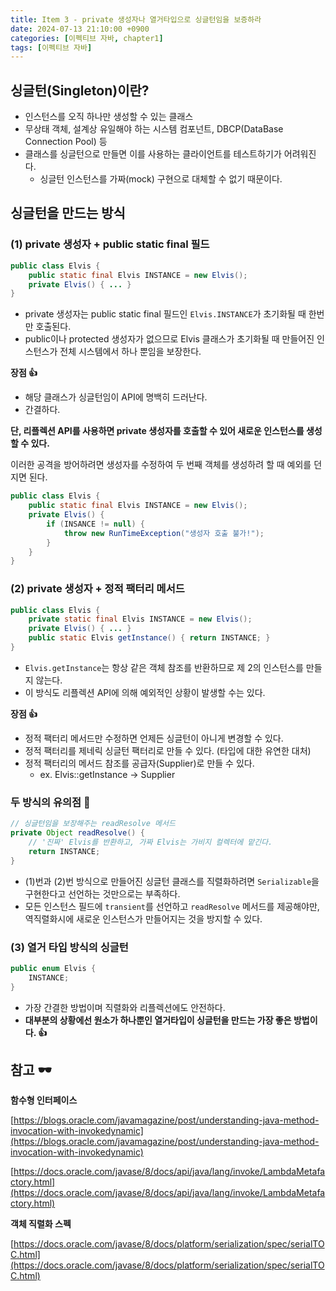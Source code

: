 ```yaml
---
title: Item 3 - private 생성자나 열거타입으로 싱글턴임을 보증하라
date: 2024-07-13 21:10:00 +0900
categories: [이펙티브 자바, chapter1]
tags: [이펙티브 자바]
---
```


## **싱글턴(Singleton)이란?**

- 인스턴스를 오직 하나만 생성할 수 있는 클래스
- 무상태 객체, 설계상 유일해야 하는 시스템 컴포넌트, DBCP(DataBase Connection Pool) 등
- 클래스를 싱글턴으로 만들면 이를 사용하는 클라이언트를 테스트하기가 어려워진다.
    - 싱글턴 인스턴스를 가짜(mock) 구현으로 대체할 수 없기 때문이다.

## **싱글턴을 만드는 방식**

### **(1) private 생성자 + public static final 필드**

```java
public class Elvis {
    public static final Elvis INSTANCE = new Elvis();
    private Elvis() { ... }
}
```

- private 생성자는 public static final 필드인 `Elvis.INSTANCE`가 초기화될 때 한번만 호출된다.
- public이나 protected 생성자가 없으므로 Elvis 클래스가 초기화될 때 만들어진 인스턴스가 전체 시스템에서 하나 뿐임을 보장한다.

**장점 👍**

- 해당 클래스가 싱글턴임이 API에 명백히 드러난다.
- 간결하다.

**단, 리플렉션 API를 사용하면 private 생성자를 호출할 수 있어 새로운 인스턴스를 생성할 수 있다.**

이러한 공격을 방어하려면 생성자를 수정하여 두 번째 객체를 생성하려 할 때 예외를 던지면 된다.

```java
public class Elvis {
    public static final Elvis INSTANCE = new Elvis();
    private Elvis() {
        if (INSANCE != null) {
            throw new RunTimeException("생성자 호출 불가!");
        }
    }
}
```

### **(2) private 생성자 + 정적 팩터리 메서드**

```java
public class Elvis {
    private static final Elvis INSTANCE = new Elvis();
    private Elvis() { ... }
    public static Elvis getInstance() { return INSTANCE; }
}
```

- `Elvis.getInstance`는 항상 같은 객체 참조를 반환하므로 제 2의 인스턴스를 만들지 않는다.
- 이 방식도 리플렉션 API에 의해 예외적인 상황이 발생할 수는 있다.

**장점 👍**

- 정적 팩터리 메서드만 수정하면 언제든 싱글턴이 아니게 변경할 수 있다.
- 정적 팩터리를 제네릭 싱글턴 팩터리로 만들 수 있다. (타입에 대한 유연한 대처)
- 정적 팩터리의 메서드 참조를 공급자(Supplier)로 만들 수 있다.
    - ex. Elvis::getInstance → Supplier<Elvis>

### **두 방식의 유의점 🤔**

```java
// 싱글턴임을 보장해주는 readResolve 메서드
private Object readResolve() {
    // '진짜' Elvis를 반환하고, 가짜 Elvis는 가비지 컬렉터에 맡긴다.
    return INSTANCE;
}
```

- (1)번과 (2)번 방식으로 만들어진 싱글턴 클래스를 직렬화하려면  `Serializable`을 구현한다고 선언하는 것만으로는 부족하다.
- 모든 인스턴스 필드에 `transient`를 선언하고 `readResolve` 메서드를 제공해야만, 역직렬화시에 새로운 인스턴스가 만들어지는 것을 방지할 수 있다.

### **(3) 열거 타입 방식의 싱글턴**

```java
public enum Elvis {
    INSTANCE;
}
```

- 가장 간결한 방법이며 직렬화와 리플렉션에도 안전하다.
- **대부분의 상황에선 원소가 하나뿐인 열거타입이 싱글턴을 만드는 가장 좋은 방법이다. 👍**

## **참고 🕶️**

**함수형 인터페이스**

[https://blogs.oracle.com/javamagazine/post/understanding-java-method-invocation-with-invokedynamic](https://blogs.oracle.com/javamagazine/post/understanding-java-method-invocation-with-invokedynamic)

[https://docs.oracle.com/javase/8/docs/api/java/lang/invoke/LambdaMetafactory.html](https://docs.oracle.com/javase/8/docs/api/java/lang/invoke/LambdaMetafactory.html)

**객체 직렬화 스펙**

[https://docs.oracle.com/javase/8/docs/platform/serialization/spec/serialTOC.html](https://docs.oracle.com/javase/8/docs/platform/serialization/spec/serialTOC.html)
